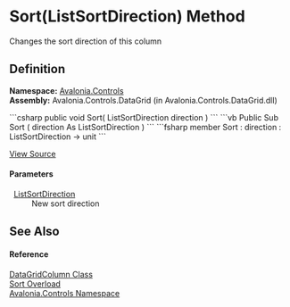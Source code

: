 # Sort(ListSortDirection) Method


Changes the sort direction of this column



## Definition
**Namespace:** <a href="N_Avalonia_Controls">Avalonia.Controls</a>  
**Assembly:** Avalonia.Controls.DataGrid (in Avalonia.Controls.DataGrid.dll)

<Tabs groupId="api-code-preview">
<TabItem value="csharp" label="C#">
```csharp
public void Sort(
	ListSortDirection direction
)
```
</TabItem>
<TabItem value="vb" label="VB">
```vb
Public Sub Sort ( 
	direction As ListSortDirection
)
```
</TabItem>
<TabItem value="fsharp" label="F#">
```fsharp
member Sort : 
        direction : ListSortDirection -> unit 
```
</TabItem>
</Tabs>



<a href="https://github.com/AvaloniaUI/Avalonia/tree/master/src/Avalonia.Controls.DataGrid/DataGridColumn.cs#L720" title="View the source code">View Source</a>



#### Parameters
<dl><dt>  <a href="https://learn.microsoft.com/dotnet/api/system.componentmodel.listsortdirection" target="_blank" rel="noopener noreferrer">ListSortDirection</a></dt><dd>New sort direction</dd></dl>

## See Also


#### Reference
<a href="T_Avalonia_Controls_DataGridColumn">DataGridColumn Class</a>  
<a href="Overload_Avalonia_Controls_DataGridColumn_Sort">Sort Overload</a>  
<a href="N_Avalonia_Controls">Avalonia.Controls Namespace</a>  

